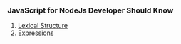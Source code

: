 ### JavaScript for NodeJs Developer Should Know
1. [Lexical Structure](Lexicalstructure.md)
2. [Expressions](Expressions.md)